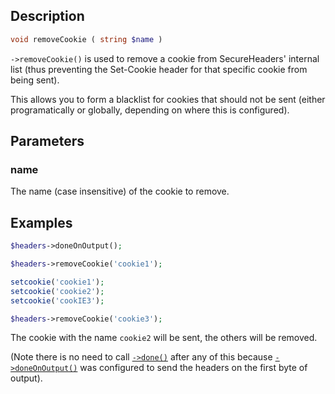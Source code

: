 ## Description
```php
void removeCookie ( string $name )
```

`->removeCookie()` is used to remove a cookie from SecureHeaders' internal list (thus preventing the Set-Cookie header for that specific cookie from being sent).

This allows you to form a blacklist for cookies that should not be sent (either programatically or globally, depending on where this is configured).

## Parameters
### name
The name (case insensitive) of the cookie to remove.

## Examples

```php
$headers->doneOnOutput();

$headers->removeCookie('cookie1');

setcookie('cookie1');
setcookie('cookie2');
setcookie('cookIE3');

$headers->removeCookie('cookie3');
```

The cookie with the name `cookie2` will be sent, the others will be removed.

(Note there is no need to call [`->done()`](done) after any of this because [`->doneOnOutput()`](doneOnOutput) was configured to send the headers on the first byte of output).